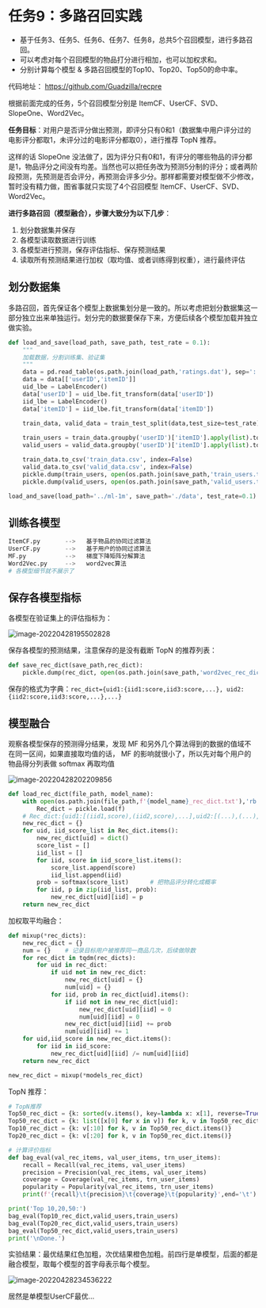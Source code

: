 # 任务9：多路召回实践

- 基于任务3、任务5、任务6、任务7、任务8，总共5个召回模型，进行多路召回。
- 可以考虑对每个召回模型的物品打分进行相加，也可以加权求和。
- 分别计算每个模型 & 多路召回模型的Top10、Top20、Top50的命中率。

代码地址： https://github.com/Guadzilla/recpre

根据前面完成的任务，5个召回模型分别是 ItemCF、UserCF、SVD、SlopeOne、Word2Vec。

**任务目标**：对用户是否评分做出预测，即评分只有0和1（数据集中用户评分过的电影评分都取1，未评分过的电影评分都取0），进行推荐 TopN 推荐。

这样的话 SlopeOne 没法做了，因为评分只有0和1，有评分的哪些物品的评分都是1，物品评分之间没有均差。当然也可以把任务改为预测5分制的评分；或者两阶段预测，先预测是否会评分，再预测会评多少分。那样都需要对模型做不少修改，暂时没有精力做，图省事就只实现了4个召回模型 ItemCF、UserCF、SVD、Word2Vec。

**进行多路召回（模型融合），步骤大致分为以下几步**：

1. 划分数据集并保存
2. 各模型读取数据进行训练
3. 各模型进行预测，保存评估指标、保存预测结果
4. 读取所有预测结果进行加权（取均值、或者训练得到权重），进行最终评估

## 划分数据集

多路召回，首先保证各个模型上数据集划分是一致的。所以考虑把划分数据集这一部分独立出来单独运行。划分完的数据要保存下来，方便后续各个模型加载并独立做实验。

```python
def load_and_save(load_path, save_path, test_rate = 0.1):
    """
    加载数据，分割训练集、验证集
    """
    data = pd.read_table(os.path.join(load_path,'ratings.dat'), sep='::', names = ['userID','itemID','Rating','Zip-code'])
    data = data[['userID','itemID']]
    uid_lbe = LabelEncoder()
    data['userID'] = uid_lbe.fit_transform(data['userID'])
    iid_lbe = LabelEncoder()
    data['itemID'] = iid_lbe.fit_transform(data['itemID'])

    train_data, valid_data = train_test_split(data,test_size=test_rate)
    
    train_users = train_data.groupby('userID')['itemID'].apply(list).to_dict()
    valid_users = valid_data.groupby('userID')['itemID'].apply(list).to_dict()

    train_data.to_csv('train_data.csv', index=False)
    valid_data.to_csv('valid_data.csv', index=False)
    pickle.dump(train_users, open(os.path.join(save_path,'train_users.txt'), 'wb'))
    pickle.dump(valid_users, open(os.path.join(save_path,'valid_users.txt'), 'wb'))

load_and_save(load_path='../ml-1m', save_path='./data', test_rate=0.1)
```

## 训练各模型

```python
ItemCF.py   	-->   基于物品的协同过滤算法
UserCF.py   	-->   基于用户的协同过滤算法
MF.py			-->   梯度下降矩阵分解算法
Word2Vec.py		-->	  word2vec算法
# 各模型细节就不展示了
```

## 保存各模型指标

各模型在验证集上的评估指标为：

![image-20220428195502828](https://wjm-images.oss-cn-beijing.aliyuncs.com/img-hosting/image-20220428195502828.png)

保存各模型的预测结果，注意保存的是没有截断 TopN 的推荐列表：

```python
def save_rec_dict(save_path,rec_dict):
    pickle.dump(rec_dict, open(os.path.join(save_path,'word2vec_rec_dict.txt'), 'wb'))
```

保存的格式为字典：`rec_dict={uid1:{iid1:score,iid3:score,...}, uid2:{iid2:score,iid3:score,...},...}`

## 模型融合

观察各模型保存的预测得分结果，发现 MF 和另外几个算法得到的数据的值域不在同一区间，如果直接取均值的话， MF 的影响就很小了，所以先对每个用户的物品得分列表做 softmax 再取均值

![image-20220428202209856](https://wjm-images.oss-cn-beijing.aliyuncs.com/img-hosting/image-20220428202209856.png)

```python
def load_rec_dict(file_path, model_name):
    with open(os.path.join(file_path,f'{model_name}_rec_dict.txt'),'rb') as f:
        Rec_dict = pickle.load(f)
    # Rec_dict:{uid1:[(iid1,score),(iid2,score),...],uid2:[(...),(...),...],...}
    new_rec_dict = {}
    for uid, iid_score_list in Rec_dict.items():
        new_rec_dict[uid] = dict()
        score_list = []
        iid_list = []
        for iid, score in iid_score_list.items():
            score_list.append(score)
            iid_list.append(iid)
        prob = softmax(score_list)      # 把物品评分转化成概率
        for iid, p in zip(iid_list, prob):
            new_rec_dict[uid][iid] = p
    return new_rec_dict
```

加权取平均融合：

```python
def mixup(*rec_dicts):
    new_rec_dict = {}
    num = {}    # 记录目标用户被推荐同一商品几次，后续做除数
    for rec_dict in tqdm(rec_dicts):
        for uid in rec_dict:
            if uid not in new_rec_dict:
                new_rec_dict[uid] = {}
                num[uid] = {}
            for iid, prob in rec_dict[uid].items():
                if iid not in new_rec_dict[uid]:
                    new_rec_dict[uid][iid] = 0
                    num[uid][iid] = 0
                new_rec_dict[uid][iid] += prob
                num[uid][iid] += 1
    for uid,iid_score in new_rec_dict.items():
        for iid in iid_score:
            new_rec_dict[uid][iid] /= num[uid][iid]
    return new_rec_dict

new_rec_dict = mixup(*models_rec_dict)
```

TopN 推荐：

```python
# TopN推荐
Top50_rec_dict = {k: sorted(v.items(), key=lambda x: x[1], reverse=True)[:50] for k, v in new_rec_dict.items()}
Top50_rec_dict = {k: list([x[0] for x in v]) for k, v in Top50_rec_dict.items()}
Top10_rec_dict = {k: v[:10] for k, v in Top50_rec_dict.items()}
Top20_rec_dict = {k: v[:20] for k, v in Top50_rec_dict.items()}

# 计算评价指标
def bag_eval(val_rec_items, val_user_items, trn_user_items):
    recall = Recall(val_rec_items, val_user_items)
    precision = Precision(val_rec_items, val_user_items)
    coverage = Coverage(val_rec_items, trn_user_items)
    popularity = Popularity(val_rec_items, trn_user_items)
    print(f'{recall}\t{precision}\t{coverage}\t{popularity}',end='\t')

print('Top 10,20,50:')
bag_eval(Top10_rec_dict,valid_users,train_users)
bag_eval(Top20_rec_dict,valid_users,train_users)
bag_eval(Top50_rec_dict,valid_users,train_users)
print('\nDone.')
```

实验结果：最优结果红色加粗，次优结果橙色加粗。前四行是单模型，后面的都是融合模型，取每个模型的首字母表示每个模型。

![image-20220428234536222](https://wjm-images.oss-cn-beijing.aliyuncs.com/img-hosting/image-20220428234536222.png)

居然是单模型UserCF最优...
